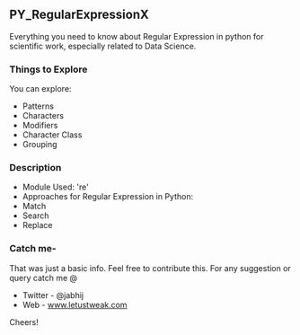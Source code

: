 ## PY_RegularExpressionX

Everything you need to know about Regular Expression in python for scientific work, especially related to Data Science.

### Things to Explore

You can explore:
 - Patterns
 - Characters
 - Modifiers
 - Character Class
 - Grouping
 
### Description

- Module Used: 're'
- Approaches for Regular Expression in Python:
 - Match
 - Search
 - Replace
 
### Catch me-

That was just a basic info. Feel free to contribute this.
For any suggestion or query catch me @
- Twitter - @jabhij
- Web - www.letustweak.com

Cheers!
